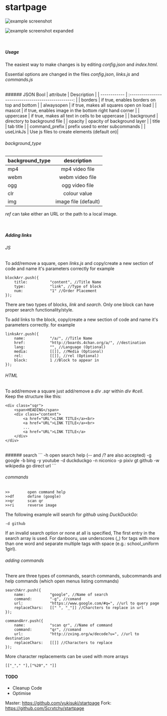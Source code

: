 startpage
====

![example screenshot](http://i.imgur.com/Rof7csF.png)

![example screenshot expanded](http://i.imgur.com/1xlJZfh.png)


<br>

##### Usage
The easiest way to make changes is by editing _config.json_ and _index.html_.


Essential options are changed in the files _config.json_, _links.js_ and _commands.js_

<br>
###### JSON Bool
| attribute    | Description                                        |
| ------------ | :--------------------------------------------------: |
| borders      | if true, enables borders on top and bottom                    |
| alwaysopen   | if true, makes all squares open on load                       |
| mascot       | if true, enables image in the bottom right hand corner        |
| uppercase    | if true, makes all text in cells to be uppercase              |
| background   | directory to background file                         |
| opacity      | opacity of background layer |
| title        | tab title |
| command_prefix | prefix used to enter subcommands |
| useLinkJs     | Use js files to create elements (default on)|


###### background_type 
| background_type | description |
|--------------| :-------------------------------:|
| mp4 | mp4 video file |
| webm | webm video file |
| ogg | ogg video file |
| clr | colour value |
| img | image file (default)|


_ref_ can take either an URL or the path to a local image.

<br>


##### Adding links

###### JS
To add/remove a square, open _links.js_ and copy/create a new section of code and name it's parameters correctly
for example
```
blockArr.push({
	title:			"content", //Title Name
	type:			"link", //Type of block
	num:			"1" //Order Placement
});
```

There are two types of blocks, _link_ and _search_.
Only one block can have proper search functionality/style.

To add links to the block, copy/create a new section of code and name it's parameters correctly.
for example
```
linksArr.push({
	name:			"/a/", //Title Name
	href:			"http://boards.4chan.org/a/", //destination
    lang:			"", //Language (Optional)
	media:			[[]], //Media (Optional)
	rel:			[[]], //rel (Optional)
	block:			1 //Block to appear in
});
```

###### HTML
To add/remove a square just add/remove a _div .sqr_ within _div #cell_.<br>
Keep the structure like this:
```
<div class="sqr">
    <span>HEADING</span>
    <div class="content">
        <a href="URL">LINK TITLE</a><br>
        <a href="URL">LINK TITLE</a><br>
        ...
        <a href="URL">LINK TITLE</a>
    </div>
</div>
```

<br>
###### search
```
-h      open search help (-- and /? are also accepted)
-g      google
-b      bing
-y      youtube
-d      duckduckgo
-n      niconico
-p      pixiv
gt      github
-w      wikipedia
go      direct url
```

###### commands
```
>>        open command help
>>df      define (google)
>>qr      scan qr
>>ri      reverse image
```


The following example will search for _github_ using _DuckDuckGo_:
```
-d github
```
If an invalid search option or none at all is specified, The first entry in the search array is used.
For danbooru, use underscores (_) for tags with more than one word and separate multiple tags with space (e.g.: school_uniform 1girl).

###### adding commands

There are three types of commands, search commands, subcommands and help commands (which open menus listing commands)
```
searchArr.push({
	name:			"google", //Name of search
	command:		"-g", //comand
	url: 			"https://www.google.com/#q=", //url to query page
	replaceChars: 	[[" ", "_"]] //Charcters to replace in url
});
```

```
commandArr.push({
	name:			"scan qr", //Name of command
	command:		"qr", //comand
	url: 			"http://zxing.org/w/decode?u=", //url to destination
	replaceChars: 	[[]] //Characters to replace
});
```

More character replacements can be used with more arrays
```
[["_"," "],["%20"," "]]
```

#### TODO

* Cleanup Code
* Optimise

Master: https://github.com/yukisuki/startpage
Fork: https://github.com/Scrxtchy/startpage